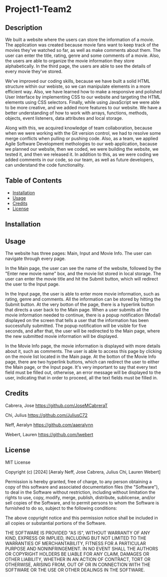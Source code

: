 # Project1-Team2

## Description

We built a website where the users can store the information of a movie. The application was created because movie fans want to keep track of the movies they've watched so far, as well as make comments about them. The user can enter the title, rating, genre and some comments of a movie. Also, the users are able to organize the movie information they store alphabetically. In the third page, the users are able to see the details of every movie they've stored.

We've improved our coding skills, because we have built a solid HTML structure within our webiste, so we can manipulate elements in a more efficient way. Also, we have learned how to make a responsive and polished User Interface by implementing CSS to our website and targeting the HTML elements using CSS selectors. Finally, while using JavaScript we were able to be more creative, and we added more features to our website. We have a better understanding of how to work with arrays, functions, methods, objects, event listeners, data attributes and local storage.

Along with this, we acquired knowledge of team collaboration, because when we were working with the Git version control, we had to resolve some merge conflicts when pulling or pushing code. Also, as a team, we applied Agile Software Development methologies to our web application, bacause we planned our website, then we coded, we were building the website, we tested it, and then we released it. In addition to this, as we were coding we added comments in our code, so our team, as well as future developers, can understand the code functionality.

## Table of Contents

- [Installation](#installation)
- [Usage](#usage)
- [Credits](#credits)
- [License](#license)

## Installation

## Usage

The website has three pages: Main, Input and Movie Info. The user can navigate through every page.

In the Main page, the user can see the name of the website, followed by the "Enter new movie name" box, and the movie list stored in local storage. The user can enter the movie title and hit the Submit button, which will redirect the user to the Input page.

In the Input page, the user is able to enter more movie information, such as rating, genre and comments. All the information can be stored by hitting the Submit button. At the very botton of the page, there is a hyperlink button that directs a user back to the Main page. When a user submits all the movie information needed to continue, there is a popup notification (Modal) displayed on the screen that tells a user that the information has been successfully submitted. The popup notification will be visible for five seconds, and after that, the user will be redirected to the Main page, where the new submitted movie information will be displayed.

In the Movie Info page, the movie information is displayed with more details about it, such as comments. The user is able to access this page by clicking on the movie list located in the Main page. At the botton of the Movie Info page, there are two hyperlink buttons, which can redirect the user to either the Main page, or the Input page. It's very important to say that every text field must be filled out, otherwise, an error message will be displayed to the user, indicating that in order to proceed, all the text fields must be filled in.

## Credits

Cabrera, Jose   https://github.com/JoseMCabreraT

Chi, Julius     https://github.com/JuliusC72

Neff, Aeralyn   https://github.com/aaeralynn

Webert, Lauren  https://github.com/lwebert

## License

MIT License

Copyright (c) [2024] [Aeraly Neff, Jose Cabrera, Julius Chi, Lauren Webert]

Permission is hereby granted, free of charge, to any person obtaining a copy
of this software and associated documentation files (the "Software"), to deal
in the Software without restriction, including without limitation the rights
to use, copy, modify, merge, publish, distribute, sublicense, and/or sell
copies of the Software, and to permit persons to whom the Software is
furnished to do so, subject to the following conditions:

The above copyright notice and this permission notice shall be included in all
copies or substantial portions of the Software.

THE SOFTWARE IS PROVIDED "AS IS", WITHOUT WARRANTY OF ANY KIND, EXPRESS OR
IMPLIED, INCLUDING BUT NOT LIMITED TO THE WARRANTIES OF MERCHANTABILITY,
FITNESS FOR A PARTICULAR PURPOSE AND NONINFRINGEMENT. IN NO EVENT SHALL THE
AUTHORS OR COPYRIGHT HOLDERS BE LIABLE FOR ANY CLAIM, DAMAGES OR OTHER
LIABILITY, WHETHER IN AN ACTION OF CONTRACT, TORT OR OTHERWISE, ARISING FROM,
OUT OF OR IN CONNECTION WITH THE SOFTWARE OR THE USE OR OTHER DEALINGS IN THE
SOFTWARE.